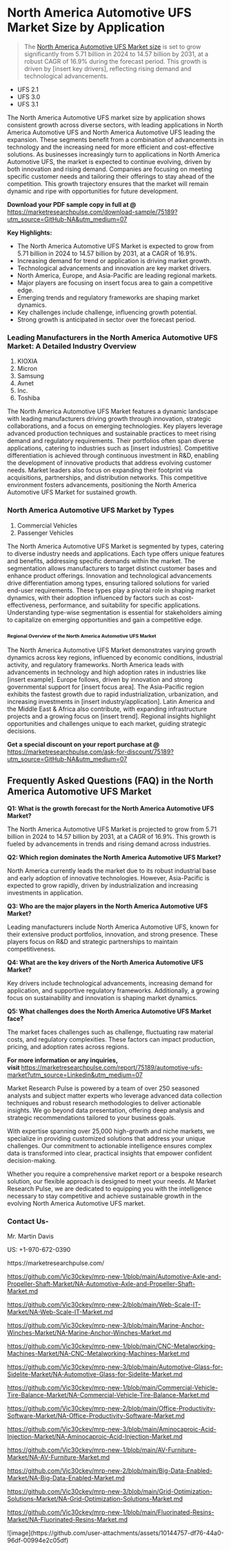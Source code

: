 <h1>North America Automotive UFS Market&nbsp;Size by Application</h1><blockquote><p>The <a href="https://marketresearchpulse.com/download-sample/75189?utm_source=GitHub-NA&amp;utm_medium=07">North America Automotive UFS Market size</a> is set to grow significantly from 5.71 billion in 2024 to 14.57 billion by 2031, at a robust CAGR of 16.9% during the forecast period. This growth is driven by [insert key drivers], reflecting rising demand and technological advancements.</p></blockquote><ul><li>UFS 2.1<li> UFS 3.0<li> UFS 3.1</li></ul><p>The North America Automotive UFS market size by application shows consistent growth across diverse sectors, with leading applications in North America Automotive UFS and North America Automotive UFS leading the expansion. These segments benefit from a combination of advancements in technology and the increasing need for more efficient and cost-effective solutions. As businesses increasingly turn to applications in North America Automotive UFS, the market is expected to continue evolving, driven by both innovation and rising demand. Companies are focusing on meeting specific customer needs and tailoring their offerings to stay ahead of the competition. This growth trajectory ensures that the market will remain dynamic and ripe with opportunities for future development.</p><p><strong>Download your PDF sample copy in full at @ </strong><a href="https://marketresearchpulse.com/download-sample/75189?utm_source=GitHub-NA&amp;utm_medium=07">https://marketresearchpulse.com/download-sample/75189?utm_source=GitHub-NA&amp;utm_medium=07</a></p><p><strong>Key Highlights: </strong></p><ul><li>The North America Automotive UFS Market is expected to grow from 5.71 billion in 2024 to 14.57 billion by 2031, at a CAGR of 16.9%.</li><li>Increasing demand for trend or application is driving market growth.</li><li>Technological advancements and innovation are key market drivers.</li><li>North America, Europe, and Asia-Pacific are leading regional markets.</li><li>Major players are focusing on insert focus area to gain a competitive edge.</li><li>Emerging trends and regulatory frameworks are shaping market dynamics.</li><li>Key challenges include challenge, influencing growth potential.</li><li>Strong growth is anticipated in sector over the forecast period.</li></ul><h3>Leading Manufacturers in the North America Automotive UFS Market: A Detailed Industry Overview</h3><ol><li>KIOXIA</li><li>Micron</li><li>Samsung</li><li>Avnet</li><li>Inc.</li><li>Toshiba</li></ol><div class="flex max-w-full flex-col flex-grow"><div class="min-h-8 text-message flex w-full flex-col items-end gap-2 whitespace-normal break-words [.text-message+&amp;]:mt-5" dir="auto" data-message-author-role="assistant" data-message-id="fd8432e4-4910-450d-b182-61b7bfb0a01f" data-message-model-slug="gpt-4o"><div class="flex w-full flex-col gap-1 empty:hidden first:pt-[3px]"><div class="markdown prose w-full break-words dark:prose-invert light"><p>The North America Automotive UFS Market features a dynamic landscape with leading manufacturers driving growth through innovation, strategic collaborations, and a focus on emerging technologies. Key players leverage advanced production techniques and sustainable practices to meet rising demand and regulatory requirements. Their portfolios often span diverse applications, catering to industries such as [insert industries]. Competitive differentiation is achieved through continuous investment in R&amp;D, enabling the development of innovative products that address evolving customer needs. Market leaders also focus on expanding their footprint via acquisitions, partnerships, and distribution networks. This competitive environment fosters advancements, positioning the North America Automotive UFS Market for sustained growth.</p></div></div></div></div><h3>North America Automotive UFS Market by Types</h3><ol><li>Commercial Vehicles<li> Passenger Vehicles</li></ol><div class="flex max-w-full flex-col flex-grow"><div class="min-h-8 text-message flex w-full flex-col items-end gap-2 whitespace-normal break-words [.text-message+&amp;]:mt-5" dir="auto" data-message-author-role="assistant" data-message-id="084470be-0bb7-4664-bddf-5156b4f41249" data-message-model-slug="gpt-4o-mini"><div class="flex w-full flex-col gap-1 empty:hidden first:pt-[3px]"><div class="markdown prose w-full break-words dark:prose-invert light"><p>The North America Automotive UFS Market is segmented by types, catering to diverse industry needs and applications. Each type offers unique features and benefits, addressing specific demands within the market. The segmentation allows manufacturers to target distinct customer bases and enhance product offerings. Innovation and technological advancements drive differentiation among types, ensuring tailored solutions for varied end-user requirements. These types play a pivotal role in shaping market dynamics, with their adoption influenced by factors such as cost-effectiveness, performance, and suitability for specific applications. Understanding type-wise segmentation is essential for stakeholders aiming to capitalize on emerging opportunities and gain a competitive edge.</p></div></div></div></div><h3><span style="font-size: 11px;">Regional Overview of the North America Automotive UFS Market</span></h3><div class="flex max-w-full flex-col flex-grow"><div class="min-h-8 text-message flex w-full flex-col items-end gap-2 whitespace-normal break-words [.text-message+&amp;]:mt-5" dir="auto" data-message-author-role="assistant" data-message-id="e9038762-ce64-4e30-91c9-9bd413514231" data-message-model-slug="gpt-4o-mini"><div class="flex w-full flex-col gap-1 empty:hidden first:pt-[3px]"><div class="markdown prose w-full break-words dark:prose-invert light"><p>The North America Automotive UFS Market demonstrates varying growth dynamics across key regions, influenced by economic conditions, industrial activity, and regulatory frameworks. North America leads with advancements in technology and high adoption rates in industries like [insert example]. Europe follows, driven by innovation and strong governmental support for [insert focus area]. The Asia-Pacific region exhibits the fastest growth due to rapid industrialization, urbanization, and increasing investments in [insert industry/application]. Latin America and the Middle East &amp; Africa also contribute, with expanding infrastructure projects and a growing focus on [insert trend]. Regional insights highlight opportunities and challenges unique to each market, guiding strategic decisions.</p></div></div></div></div><p><strong>Get a special discount on your report purchase at @ </strong><a href="https://marketresearchpulse.com/ask-for-discount/75189?utm_source=GitHub-NA&amp;utm_medium=07">https://marketresearchpulse.com/ask-for-discount/75189?utm_source=GitHub-NA&amp;utm_medium=07</a></p><h2>Frequently Asked Questions (FAQ) in the North America Automotive UFS Market</h2><p><strong>Q1: What is the growth forecast for the North America Automotive UFS Market?</strong></p><p>The North America Automotive UFS Market is projected to grow from 5.71 billion in 2024 to 14.57 billion by 2031, at a CAGR of 16.9%. This growth is fueled by advancements in trends and rising demand across industries.</p><p><strong>Q2: Which region dominates the North America Automotive UFS Market?</strong></p><p>North America currently leads the market due to its robust industrial base and early adoption of innovative technologies. However, Asia-Pacific is expected to grow rapidly, driven by industrialization and increasing investments in application.</p><p><strong>Q3: Who are the major players in the North America Automotive UFS Market?</strong></p><p>Leading manufacturers include North America Automotive UFS, known for their extensive product portfolios, innovation, and strong presence. These players focus on R&amp;D and strategic partnerships to maintain competitiveness.</p><p><strong>Q4: What are the key drivers of the North America Automotive UFS Market?</strong></p><p>Key drivers include technological advancements, increasing demand for application, and supportive regulatory frameworks. Additionally, a growing focus on sustainability and innovation is shaping market dynamics.</p><p><strong>Q5: What challenges does the North America Automotive UFS Market face?</strong></p><p>The market faces challenges such as challenge, fluctuating raw material costs, and regulatory complexities. These factors can impact production, pricing, and adoption rates across regions.</p><p><strong>For more information or any inquiries, visit&nbsp;</strong><a href="https://marketresearchpulse.com/report/75189/automotive-ufs-market?utm_source=Linkedin&utm_medium=07">https://marketresearchpulse.com/report/75189/automotive-ufs-market?utm_source=Linkedin&utm_medium=07</a></p><p>Market Research Pulse is powered by a team of over 250 seasoned analysts and subject matter experts who leverage advanced data collection techniques and robust research methodologies to deliver actionable insights. We go beyond data presentation, offering deep analysis and strategic recommendations tailored to your business goals.</p><p>With expertise spanning over 25,000 high-growth and niche markets, we specialize in providing customized solutions that address your unique challenges. Our commitment to actionable intelligence ensures complex data is transformed into clear, practical insights that empower confident decision-making.</p><p>Whether you require a comprehensive market report or a bespoke research solution, our flexible approach is designed to meet your needs. At Market Research Pulse, we are dedicated to equipping you with the intelligence necessary to stay competitive and achieve sustainable growth in the evolving North America Automotive UFS market.</p><h3><strong>Contact Us-</strong></h3><p>Mr. Martin Davis</p><p>US: +1-970-672-0390</p><p>https://marketresearchpulse.com/</p><p><a href="https://github.com/Vic30ckey/mrp-new-1/blob/main/Automotive-Axle-and-Propeller-Shaft-Market/NA-Automotive-Axle-and-Propeller-Shaft-Market.md">https://github.com/Vic30ckey/mrp-new-1/blob/main/Automotive-Axle-and-Propeller-Shaft-Market/NA-Automotive-Axle-and-Propeller-Shaft-Market.md</a></p><p><a href="https://github.com/Vic30ckey/mrp-new-2/blob/main/Web-Scale-IT-Market/NA-Web-Scale-IT-Market.md">https://github.com/Vic30ckey/mrp-new-2/blob/main/Web-Scale-IT-Market/NA-Web-Scale-IT-Market.md</a></p><p><a href="https://github.com/Vic30ckey/mrp-new-3/blob/main/Marine-Anchor-Winches-Market/NA-Marine-Anchor-Winches-Market.md">https://github.com/Vic30ckey/mrp-new-3/blob/main/Marine-Anchor-Winches-Market/NA-Marine-Anchor-Winches-Market.md</a></p><p><a href="https://github.com/Vic30ckey/mrp-new-1/blob/main/CNC-Metalworking-Machines-Market/NA-CNC-Metalworking-Machines-Market.md">https://github.com/Vic30ckey/mrp-new-1/blob/main/CNC-Metalworking-Machines-Market/NA-CNC-Metalworking-Machines-Market.md</a></p><p><a href="https://github.com/Vic30ckey/mrp-new-3/blob/main/Automotive-Glass-for-Sidelite-Market/NA-Automotive-Glass-for-Sidelite-Market.md">https://github.com/Vic30ckey/mrp-new-3/blob/main/Automotive-Glass-for-Sidelite-Market/NA-Automotive-Glass-for-Sidelite-Market.md</a></p><p><a href="https://github.com/Vic30ckey/mrp-new-1/blob/main/Commercial-Vehicle-Tire-Balance-Market/NA-Commercial-Vehicle-Tire-Balance-Market.md">https://github.com/Vic30ckey/mrp-new-1/blob/main/Commercial-Vehicle-Tire-Balance-Market/NA-Commercial-Vehicle-Tire-Balance-Market.md</a></p><p><a href="https://github.com/Vic30ckey/mrp-new-2/blob/main/Office-Productivity-Software-Market/NA-Office-Productivity-Software-Market.md">https://github.com/Vic30ckey/mrp-new-2/blob/main/Office-Productivity-Software-Market/NA-Office-Productivity-Software-Market.md</a></p><p><a href="https://github.com/Vic30ckey/mrp-new-3/blob/main/Aminocaproic-Acid-Injection-Market/NA-Aminocaproic-Acid-Injection-Market.md">https://github.com/Vic30ckey/mrp-new-3/blob/main/Aminocaproic-Acid-Injection-Market/NA-Aminocaproic-Acid-Injection-Market.md</a></p><p><a href="https://github.com/Vic30ckey/mrp-new-1/blob/main/AV-Furniture-Market/NA-AV-Furniture-Market.md">https://github.com/Vic30ckey/mrp-new-1/blob/main/AV-Furniture-Market/NA-AV-Furniture-Market.md</a></p><p><a href="https://github.com/Vic30ckey/mrp-new-2/blob/main/Big-Data-Enabled-Market/NA-Big-Data-Enabled-Market.md">https://github.com/Vic30ckey/mrp-new-2/blob/main/Big-Data-Enabled-Market/NA-Big-Data-Enabled-Market.md</a></p><p><a href="https://github.com/Vic30ckey/mrp-new-3/blob/main/Grid-Optimization-Solutions-Market/NA-Grid-Optimization-Solutions-Market.md">https://github.com/Vic30ckey/mrp-new-3/blob/main/Grid-Optimization-Solutions-Market/NA-Grid-Optimization-Solutions-Market.md</a></p><p><a href="https://github.com/Vic30ckey/mrp-new-1/blob/main/Fluorinated-Resins-Market/NA-Fluorinated-Resins-Market.md">https://github.com/Vic30ckey/mrp-new-1/blob/main/Fluorinated-Resins-Market/NA-Fluorinated-Resins-Market.md</a></p>
![image](https://github.com/user-attachments/assets/10144757-df76-44a0-96df-00994e2c05df)

